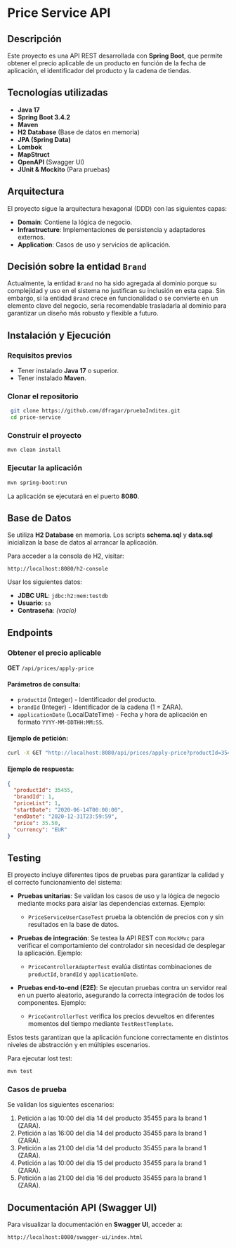 # Price Service API

## Descripción

Este proyecto es una API REST desarrollada con **Spring Boot**, que permite obtener el precio aplicable de un
producto en función de la fecha de aplicación, el identificador del producto y la cadena de tiendas.

## Tecnologías utilizadas

- **Java 17**
- **Spring Boot 3.4.2**
- **Maven**
- **H2 Database** (Base de datos en memoria)
- **JPA (Spring Data)**
- **Lombok**
- **MapStruct**
- **OpenAPI** (Swagger UI)
- **JUnit & Mockito** (Para pruebas)

## Arquitectura

El proyecto sigue la arquitectura hexagonal (DDD) con las siguientes capas:

- **Domain**: Contiene la lógica de negocio.
- **Infrastructure**: Implementaciones de persistencia y adaptadores externos.
- **Application**: Casos de uso y servicios de aplicación.

## Decisión sobre la entidad `Brand`

Actualmente, la entidad `Brand` no ha sido agregada al dominio porque su complejidad y uso en el sistema no
justifican su inclusión en esta capa. Sin embargo, si la entidad `Brand` crece en funcionalidad o se convierte
en un elemento clave del negocio, sería recomendable trasladarla al dominio para garantizar un diseño más
robusto y flexible a futuro.

## Instalación y Ejecución

### Requisitos previos

- Tener instalado **Java 17** o superior.
- Tener instalado **Maven**.

### Clonar el repositorio

```bash
 git clone https://github.com/dfragar/pruebaInditex.git
 cd price-service
```

### Construir el proyecto

```bash
mvn clean install
```

### Ejecutar la aplicación

```bash
mvn spring-boot:run
```

La aplicación se ejecutará en el puerto **8080**.

## Base de Datos

Se utiliza **H2 Database** en memoria. Los scripts **schema.sql** y **data.sql** inicializan la base de datos
al arrancar la aplicación.

Para acceder a la consola de H2, visitar:

```
http://localhost:8080/h2-console
```

Usar los siguientes datos:

- **JDBC URL**: `jdbc:h2:mem:testdb`
- **Usuario**: `sa`
- **Contraseña**: *(vacío)*

## Endpoints

### Obtener el precio aplicable

**GET** `/api/prices/apply-price`

#### Parámetros de consulta:

- `productId` (Integer) - Identificador del producto.
- `brandId` (Integer) - Identificador de la cadena (1 = ZARA).
- `applicationDate` (LocalDateTime) - Fecha y hora de aplicación en formato `YYYY-MM-DDTHH:MM:SS`.

#### Ejemplo de petición:

```bash
curl -X GET "http://localhost:8080/api/prices/apply-price?productId=35455&brandId=1&applicationDate=2020-06-14T10:00:00"
```

#### Ejemplo de respuesta:

```json
{
  "productId": 35455,
  "brandId": 1,
  "priceList": 1,
  "startDate": "2020-06-14T00:00:00",
  "endDate": "2020-12-31T23:59:59",
  "price": 35.50,
  "currency": "EUR"
}
```

## Testing

El proyecto incluye diferentes tipos de pruebas para garantizar la calidad y el correcto funcionamiento del
sistema:

- **Pruebas unitarias**: Se validan los casos de uso y la lógica de negocio mediante mocks para aislar las
  dependencias externas. Ejemplo:
    - `PriceServiceUserCaseTest` prueba la obtención de precios con y sin resultados en la base de datos.

- **Pruebas de integración**: Se testea la API REST con `MockMvc` para verificar el comportamiento del
  controlador sin necesidad de desplegar la aplicación. Ejemplo:
    - `PriceControllerAdapterTest` evalúa distintas combinaciones de `productId`, `brandId` y
      `applicationDate`.

- **Pruebas end-to-end (E2E)**: Se ejecutan pruebas contra un servidor real en un puerto aleatorio, asegurando
  la correcta integración de todos los componentes. Ejemplo:
    - `PriceControllerTest` verifica los precios devueltos en diferentes momentos del tiempo mediante
      `TestRestTemplate`.

Estos tests garantizan que la aplicación funcione correctamente en distintos niveles de abstracción y en
múltiples escenarios.

Para ejecutar lost test:

```bash
mvn test
```

### Casos de prueba

Se validan los siguientes escenarios:

1. Petición a las 10:00 del día 14 del producto 35455 para la brand 1 (ZARA).
2. Petición a las 16:00 del día 14 del producto 35455 para la brand 1 (ZARA).
3. Petición a las 21:00 del día 14 del producto 35455 para la brand 1 (ZARA).
4. Petición a las 10:00 del día 15 del producto 35455 para la brand 1 (ZARA).
5. Petición a las 21:00 del día 16 del producto 35455 para la brand 1 (ZARA).

## Documentación API (Swagger UI)

Para visualizar la documentación en **Swagger UI**, acceder a:

```
http://localhost:8080/swagger-ui/index.html
```


